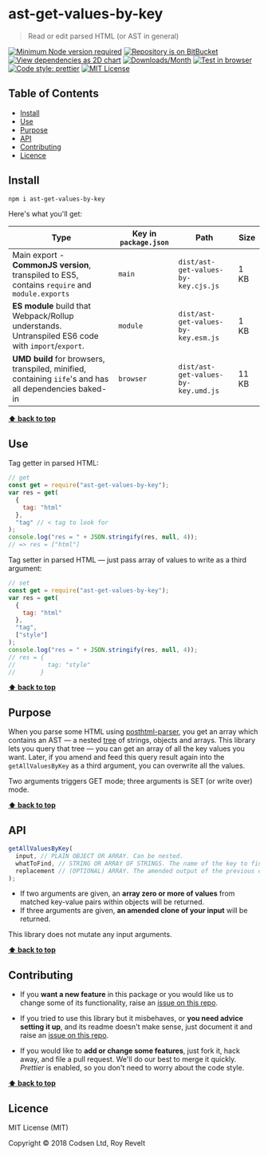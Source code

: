 # ast-get-values-by-key

> Read or edit parsed HTML (or AST in general)

[![Minimum Node version required][node-img]][node-url]
[![Repository is on BitBucket][bitbucket-img]][bitbucket-url]
[![View dependencies as 2D chart][deps2d-img]][deps2d-url]
[![Downloads/Month][downloads-img]][downloads-url]
[![Test in browser][runkit-img]][runkit-url]
[![Code style: prettier][prettier-img]][prettier-url]
[![MIT License][license-img]][license-url]

## Table of Contents

- [Install](#markdown-header-install)
- [Use](#markdown-header-use)
- [Purpose](#markdown-header-purpose)
- [API](#markdown-header-api)
- [Contributing](#markdown-header-contributing)
- [Licence](#markdown-header-licence)

## Install

```sh
npm i ast-get-values-by-key
```

Here's what you'll get:

| Type                                                                                                    | Key in `package.json` | Path                                | Size  |
| ------------------------------------------------------------------------------------------------------- | --------------------- | ----------------------------------- | ----- |
| Main export - **CommonJS version**, transpiled to ES5, contains `require` and `module.exports`          | `main`                | `dist/ast-get-values-by-key.cjs.js` | 1 KB  |
| **ES module** build that Webpack/Rollup understands. Untranspiled ES6 code with `import`/`export`.      | `module`              | `dist/ast-get-values-by-key.esm.js` | 1 KB  |
| **UMD build** for browsers, transpiled, minified, containing `iife`'s and has all dependencies baked-in | `browser`             | `dist/ast-get-values-by-key.umd.js` | 11 KB |

**[⬆ back to top](#markdown-header-ast-get-values-by-key)**

## Use

Tag getter in parsed HTML:

```js
// get
const get = require("ast-get-values-by-key");
var res = get(
  {
    tag: "html"
  },
  "tag" // < tag to look for
);
console.log("res = " + JSON.stringify(res, null, 4));
// => res = ["html"]
```

Tag setter in parsed HTML — just pass array of values to write as a third argument:

```js
// set
const get = require("ast-get-values-by-key");
var res = get(
  {
    tag: "html"
  },
  "tag",
  ["style"]
);
console.log("res = " + JSON.stringify(res, null, 4));
// res = {
//         tag: "style"
//       }
```

**[⬆ back to top](#markdown-header-ast-get-values-by-key)**

## Purpose

When you parse some HTML using [posthtml-parser](https://github.com/posthtml/posthtml-parser), you get an array which contains an AST — a nested [tree](https://github.com/posthtml/posthtml-parser#posthtml-ast-format) of strings, objects and arrays. This library lets you query that tree — you can get an array of all the key values you want. Later, if you amend and feed this query result again into the `getAllValuesByKey` as a third argument, you can overwrite all the values.

Two arguments triggers GET mode; three arguments is SET (or write over) mode.

**[⬆ back to top](#markdown-header-ast-get-values-by-key)**

## API

```js
getAllValuesByKey(
  input, // PLAIN OBJECT OR ARRAY. Can be nested.
  whatToFind, // STRING OR ARRAY OF STRINGS. The name of the key to find. We'll put its value into results array. You can use wildcards (uses Matcher.js).
  replacement // (OPTIONAL) ARRAY. The amended output of the previous call to getAllValuesByKey() if you want to write.
);
```

- If two arguments are given, an **array zero or more of values** from matched key-value pairs within objects will be returned.
- If three arguments are given, **an amended clone of your input** will be returned.

This library does not mutate any input arguments.

**[⬆ back to top](#markdown-header-ast-get-values-by-key)**

## Contributing

- If you **want a new feature** in this package or you would like us to change some of its functionality, raise an [issue on this repo](https://bitbucket.org/codsen/ast-get-values-by-key/issues/new).

- If you tried to use this library but it misbehaves, or **you need advice setting it up**, and its readme doesn't make sense, just document it and raise an [issue on this repo](https://bitbucket.org/codsen/ast-get-values-by-key/issues/new).

- If you would like to **add or change some features**, just fork it, hack away, and file a pull request. We'll do our best to merge it quickly. _Prettier_ is enabled, so you don't need to worry about the code style.

**[⬆ back to top](#markdown-header-ast-get-values-by-key)**

## Licence

MIT License (MIT)

Copyright © 2018 Codsen Ltd, Roy Revelt

[node-img]: https://img.shields.io/node/v/ast-get-values-by-key.svg?style=flat-square&label=works%20on%20node
[node-url]: https://www.npmjs.com/package/ast-get-values-by-key
[bitbucket-img]: https://img.shields.io/badge/repo-on%20BitBucket-brightgreen.svg?style=flat-square
[bitbucket-url]: https://bitbucket.org/codsen/ast-get-values-by-key
[deps2d-img]: https://img.shields.io/badge/deps%20in%202D-see_here-08f0fd.svg?style=flat-square
[deps2d-url]: http://npm.anvaka.com/#/view/2d/ast-get-values-by-key
[downloads-img]: https://img.shields.io/npm/dm/ast-get-values-by-key.svg?style=flat-square
[downloads-url]: https://npmcharts.com/compare/ast-get-values-by-key
[runkit-img]: https://img.shields.io/badge/runkit-test_in_browser-a853ff.svg?style=flat-square
[runkit-url]: https://npm.runkit.com/ast-get-values-by-key
[prettier-img]: https://img.shields.io/badge/code_style-prettier-ff69b4.svg?style=flat-square
[prettier-url]: https://prettier.io
[license-img]: https://img.shields.io/badge/licence-MIT-51c838.svg?style=flat-square
[license-url]: https://bitbucket.org/codsen/ast-get-values-by-key
